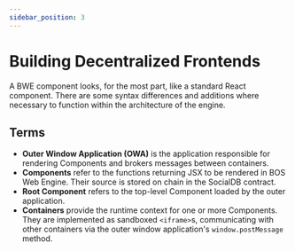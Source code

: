 ```yaml
---
sidebar_position: 3
---
```


# Building Decentralized Frontends

A BWE component looks, for the most part, like a standard React component. There are some syntax differences and additions where necessary to function within the architecture of the engine.

## Terms
- **Outer Window Application (OWA)** is the application responsible for rendering Components and brokers messages between containers.
- **Components** refer to the functions returning JSX to be rendered in BOS Web Engine. Their source is stored on chain in the SocialDB contract.
- **Root Component** refers to the top-level Component loaded by the outer application.
- **Containers** provide the runtime context for one or more Components. They are implemented as sandboxed `<iframe>`s,
communicating with other containers via the outer window application's `window.postMessage` method.
